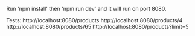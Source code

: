 Run 'npm install' then 'npm run dev' and it will run on port 8080.

Tests:
http://localhost:8080/products
http://localhost:8080/products/4
http://localhost:8080/products/65
http://localhost:8080/products?limit=5
